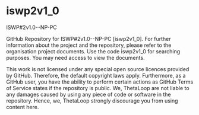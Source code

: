 # iswp2v1_0
ISWP#2v1.0--NP-PC

GitHub Repository for ISWP#2v1.0--NP-PC [iswp2v1_0]. For further information about the project and the repository, please refer to the organisation project documents. Use the code iswp2v1_0 for searching purposes. You may need access to view the documents.

This work is not licensed under any special open source licences provided by GitHub. Therefore, the default copyright laws apply. Furthermore, as a GitHub user, you have the ability to perform certain actions as GitHub Terms of Service states if the repository is public. We, ThetaLoop are not liable to any damages caused by using any piece of code or software in the repository. Hence, we, ThetaLoop strongly discourage you from using content here.

